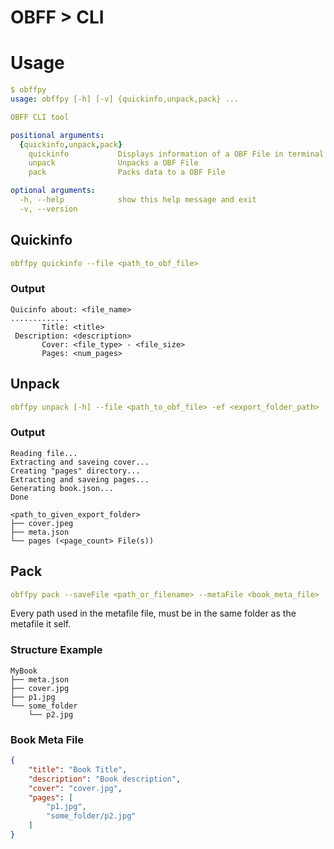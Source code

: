 # OBFF > CLI

# Usage
```yaml
$ obffpy
usage: obffpy [-h] [-v] {quickinfo,unpack,pack} ...

OBFF CLI tool

positional arguments:
  {quickinfo,unpack,pack}
    quickinfo           Displays information of a OBF File in terminal
    unpack              Unpacks a OBF File
    pack                Packs data to a OBF File

optional arguments:
  -h, --help            show this help message and exit
  -v, --version

```

## Quickinfo
```yaml
obffpy quickinfo --file <path_to_obf_file>
```
### Output
```
Quicinfo about: <file_name>
.............
       Title: <title>
 Description: <description>
       Cover: <file_type> - <file_size>
       Pages: <num_pages>
```

## Unpack
```yaml
obffpy unpack [-h] --file <path_to_obf_file> -ef <export_folder_path>
```
### Output
```
Reading file...
Extracting and saveing cover...
Creating "pages" directory...
Extracting and saveing pages...
Generating book.json...
Done

<path_to_given_export_folder>
├── cover.jpeg
├── meta.json
└── pages (<page_count> File(s))

``` 


## Pack
```yaml
obffpy pack --saveFile <path_or_filename> --metaFile <book_meta_file>
```
Every path used in the metafile file, must be in the same folder as the metafile it self.
### Structure Example
```
MyBook
├── meta.json
├── cover.jpg
├── p1.jpg
└── some_folder
    └── p2.jpg
```
### Book Meta File
```json
{
    "title": "Book Title",
    "description": "Book description",
    "cover": "cover.jpg",
    "pages": [
        "p1.jpg",
        "some_folder/p2.jpg"
    ]
}
```
